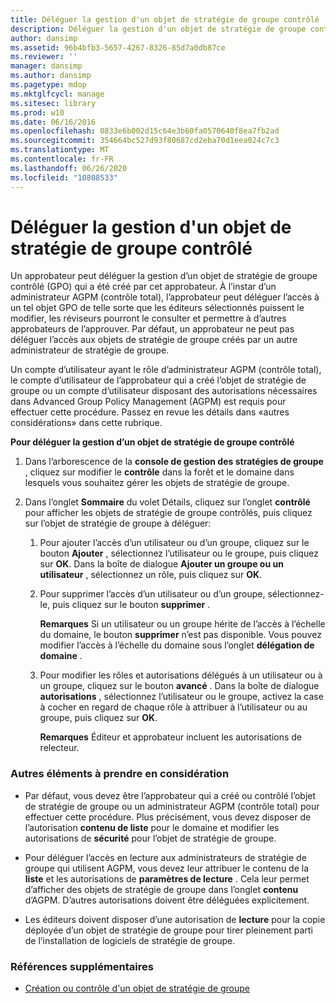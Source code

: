 ```yaml
---
title: Déléguer la gestion d'un objet de stratégie de groupe contrôlé
description: Déléguer la gestion d'un objet de stratégie de groupe contrôlé
author: dansimp
ms.assetid: 96b4bfb3-5657-4267-8326-85d7a0db87ce
ms.reviewer: ''
manager: dansimp
ms.author: dansimp
ms.pagetype: mdop
ms.mktglfcycl: manage
ms.sitesec: library
ms.prod: w10
ms.date: 06/16/2016
ms.openlocfilehash: 0833e6b002d15c64e3b60fa0570640f8ea7fb2ad
ms.sourcegitcommit: 354664bc527d93f80687cd2eba70d1eea024c7c3
ms.translationtype: MT
ms.contentlocale: fr-FR
ms.lasthandoff: 06/26/2020
ms.locfileid: "10808533"
---
```

# Déléguer la gestion d'un objet de stratégie de groupe contrôlé


Un approbateur peut déléguer la gestion d’un objet de stratégie de groupe contrôlé (GPO) qui a été créé par cet approbateur. À l’instar d’un administrateur AGPM (contrôle total), l’approbateur peut déléguer l’accès à un tel objet GPO de telle sorte que les éditeurs sélectionnés puissent le modifier, les réviseurs pourront le consulter et permettre à d’autres approbateurs de l’approuver. Par défaut, un approbateur ne peut pas déléguer l’accès aux objets de stratégie de groupe créés par un autre administrateur de stratégie de groupe.

Un compte d’utilisateur ayant le rôle d’administrateur AGPM (contrôle total), le compte d’utilisateur de l’approbateur qui a créé l’objet de stratégie de groupe ou un compte d’utilisateur disposant des autorisations nécessaires dans Advanced Group Policy Management (AGPM) est requis pour effectuer cette procédure. Passez en revue les détails dans «autres considérations» dans cette rubrique.

**Pour déléguer la gestion d’un objet de stratégie de groupe contrôlé**

1.  Dans l’arborescence de la **console de gestion des stratégies de groupe** , cliquez sur modifier le **contrôle** dans la forêt et le domaine dans lesquels vous souhaitez gérer les objets de stratégie de groupe.

2.  Dans l’onglet **Sommaire** du volet Détails, cliquez sur l’onglet **contrôlé** pour afficher les objets de stratégie de groupe contrôlés, puis cliquez sur l’objet de stratégie de groupe à déléguer:

    1.  Pour ajouter l’accès d’un utilisateur ou d’un groupe, cliquez sur le bouton **Ajouter** , sélectionnez l’utilisateur ou le groupe, puis cliquez sur **OK**. Dans la boîte de dialogue **Ajouter un groupe ou un utilisateur** , sélectionnez un rôle, puis cliquez sur **OK**.

    2.  Pour supprimer l’accès d’un utilisateur ou d’un groupe, sélectionnez-le, puis cliquez sur le bouton **supprimer** .

        **Remarques**  Si un utilisateur ou un groupe hérite de l’accès à l’échelle du domaine, le bouton **supprimer** n’est pas disponible. Vous pouvez modifier l’accès à l’échelle du domaine sous l’onglet **délégation de domaine** .

         

    3.  Pour modifier les rôles et autorisations délégués à un utilisateur ou à un groupe, cliquez sur le bouton **avancé** . Dans la boîte de dialogue **autorisations** , sélectionnez l’utilisateur ou le groupe, activez la case à cocher en regard de chaque rôle à attribuer à l’utilisateur ou au groupe, puis cliquez sur **OK**.

        **Remarques**  Éditeur et approbateur incluent les autorisations de relecteur.

         

### Autres éléments à prendre en considération

-   Par défaut, vous devez être l’approbateur qui a créé ou contrôlé l’objet de stratégie de groupe ou un administrateur AGPM (contrôle total) pour effectuer cette procédure. Plus précisément, vous devez disposer de l’autorisation **contenu de liste** pour le domaine et modifier les autorisations de **sécurité** pour l’objet de stratégie de groupe.

-   Pour déléguer l’accès en lecture aux administrateurs de stratégie de groupe qui utilisent AGPM, vous devez leur attribuer le contenu de la **liste** et les autorisations de **paramètres de lecture** . Cela leur permet d’afficher des objets de stratégie de groupe dans l’onglet **contenu** d’AGPM. D’autres autorisations doivent être déléguées explicitement.

-   Les éditeurs doivent disposer d’une autorisation de **lecture** pour la copie déployée d’un objet de stratégie de groupe pour tirer pleinement parti de l’installation de logiciels de stratégie de groupe.

### Références supplémentaires

-   [Création ou contrôle d'un objet de stratégie de groupe](creating-or-controlling-a-gpo-agpm40-app.md)

 

 





